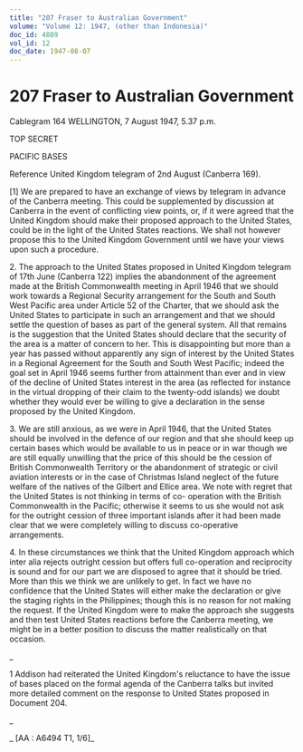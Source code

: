 ```yaml
---
title: "207 Fraser to Australian Government"
volume: "Volume 12: 1947, (other than Indonesia)"
doc_id: 4889
vol_id: 12
doc_date: 1947-08-07
---
```


# 207 Fraser to Australian Government

Cablegram 164 WELLINGTON, 7 August 1947, 5.37 p.m.

TOP SECRET

PACIFIC BASES

Reference United Kingdom telegram of 2nd August (Canberra 169).

[1] We are prepared to have an exchange of views by telegram in advance of the Canberra meeting. This could be supplemented by discussion at Canberra in the event of conflicting view points, or, if it were agreed that the United Kingdom should make their proposed approach to the United States, could be in the light of the United States reactions. We shall not however propose this to the United Kingdom Government until we have your views upon such a procedure.

2\. The approach to the United States proposed in United Kingdom telegram of 17th June (Canberra 122) implies the abandonment of the agreement made at the British Commonwealth meeting in April 1946 that we should work towards a Regional Security arrangement for the South and South West Pacific area under Article 52 of the Charter, that we should ask the United States to participate in such an arrangement and that we should settle the question of bases as part of the general system. All that remains is the suggestion that the United States should declare that the security of the area is a matter of concern to her. This is disappointing but more than a year has passed without apparently any sign of interest by the United States in a Regional Agreement for the South and South West Pacific; indeed the goal set in April 1946 seems further from attainment than ever and in view of the decline of United States interest in the area (as reflected for instance in the virtual dropping of their claim to the twenty-odd islands) we doubt whether they would ever be willing to give a declaration in the sense proposed by the United Kingdom.

3\. We are still anxious, as we were in April 1946, that the United States should be involved in the defence of our region and that she should keep up certain bases which would be available to us in peace or in war though we are still equally unwilling that the price of this should be the cession of British Commonwealth Territory or the abandonment of strategic or civil aviation interests or in the case of Christmas Island neglect of the future welfare of the natives of the Gilbert and Ellice area. We note with regret that the United States is not thinking in terms of co- operation with the British Commonwealth in the Pacific; otherwise it seems to us she would not ask for the outright cession of three important islands after it had been made clear that we were completely willing to discuss co-operative arrangements.

4\. In these circumstances we think that the United Kingdom approach which inter alia rejects outright cession but offers full co-operation and reciprocity is sound and for our part we are disposed to agree that it should be tried. More than this we think we are unlikely to get. In fact we have no confidence that the United States will either make the declaration or give the staging rights in the Philippines; though this is no reason for not making the request. If the United Kingdom were to make the approach she suggests and then test United States reactions before the Canberra meeting, we might be in a better position to discuss the matter realistically on that occasion.

_

1 Addison had reiterated the United Kingdom's reluctance to have the issue of bases placed on the formal agenda of the Canberra talks but invited more detailed comment on the response to United States proposed in Document 204.

_

_ [AA : A6494 T1, 1/6]_
